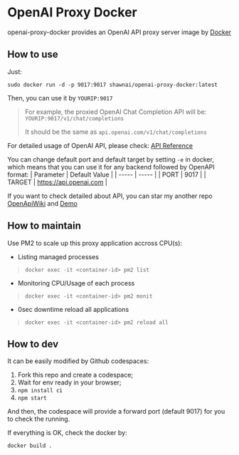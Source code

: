# OpenAI Proxy Docker
openai-proxy-docker provides an OpenAI API proxy server image by [Docker](https://hub.docker.com/r/shawnai/openai-proxy-docker)


## How to use
Just:

```shell
sudo docker run -d -p 9017:9017 shawnai/openai-proxy-docker:latest
```

Then, you can use it by ```YOURIP:9017```

> For example, the proxied OpenAI Chat Completion API will be: ```YOURIP:9017/v1/chat/completions```
> 
> It should be the same as ```api.openai.com/v1/chat/completions```

For detailed usage of OpenAI API, please check: [API Reference](https://platform.openai.com/docs/api-reference/introduction)

You can change default port and default target by setting `-e` in docker, which means that you can use it for any backend followed by OpenAPI format:
| Parameter | Default Value |
| ----- | ----- |
| PORT | 9017 |
| TARGET | https://api.openai.com |

If you want to check detailed about API, you can star my another repo [OpenApiWiki](https://github.com/k8rw/openapi-wiki) and [Demo](https://www.openapi.wiki/openai)

## How to maintain
Use PM2 to scale up this proxy application accross CPU(s):
- Listing managed processes
> ```shell
> docker exec -it <container-id> pm2 list
> ```
- Monitoring CPU/Usage of each process
> ```shell
> docker exec -it <container-id> pm2 monit
> ```
- 0sec downtime reload all applications
> ```shell
> docker exec -it <container-id> pm2 reload all
> ```

## How to dev

It can be easily modified by Github codespaces:
1. Fork this repo and create a codespace;
2. Wait for env ready in your browser;
3. `npm install ci`
4. `npm start`

And then, the codespace will provide a forward port (default 9017) for you to check the running.

If everything is OK, check the docker by:
```
docker build .
```